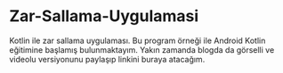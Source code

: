 # Zar-Sallama-Uygulamasi
Kotlin ile zar sallama uygulaması.
Bu program örneği ile Android Kotlin eğitimine başlamış bulunmaktayım. Yakın zamanda blogda da görselli ve videolu versiyonunu paylaşıp linkini buraya atacağım.
